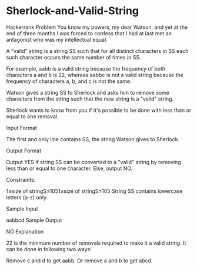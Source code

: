 # Sherlock-and-Valid-String
Hackerrank Problem
You know my powers, my dear Watson, and yet at the end of three months I was forced to confess that I had at last met an antagonist who was my intellectual equal.

A "valid" string is a string SS such that for all distinct characters in SS each such character occurs the same number of times in SS.

For example, aabb is a valid string because the frequency of both characters a and b is 22, whereas aabbc is not a valid string because the frequency of characters a, b, and c is not the same.

Watson gives a string SS to Sherlock and asks him to remove some characters from the string such that the new string is a "valid" string.

Sherlock wants to know from you if it's possible to be done with less than or equal to one removal.

Input Format

The first and only line contains SS, the string Watson gives to Sherlock.

Output Format

Output YES if string SS can be converted to a "valid" string by removing less than or equal to one character. 
Else, output NO.

Constraints:

1≤size of stringS≤1051≤size of stringS≤105 
String SS contains lowercase letters (a-z) only.

Sample Input

aabbcd
Sample Output

NO
Explanation

22 is the minimum number of removals required to make it a valid string. It can be done in following two ways:

Remove c and d to get aabb. 
Or remove a and b to get abcd.
